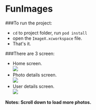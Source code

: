 # FunImages
###To run the project:
- `cd` to project folder, run `pod install`
- open the `ImageX.xcworkspace` file.
- That's it.

###There are 3 screen:
- Home screen.  
![](https://d1ro8r1rbfn3jf.cloudfront.net/ms_22116/ZWONAhBIj4ZmSNvO9ht3IC8FO1LgqE/iPhone%2B5%2B-%2BiPhone%2B5%2B%252F%2BiOS%2B9.2%2B%252813C75%2529%2B2016-02-01%2B00-35-36.png?Expires=1454348167&Signature=A9HGozhG92MYxO3sDYohrwVZWCgJzrGV7Emtr6vVxxtEY9IWlHOoSR-VS9G5nyV7Hmk7rDIFnFRX9blpyOKks32vOG4hid6cNyjpCMqS2cq1fDVmhlGeK5YCiGKCemYfbLIrQmwwTwOZYgpflWFpE1b78O9krNjjbiiAbbGP1~jr5AU-gmAtZbuqaCh4F96RgGGa~-QkKSzv0N0h9JFuXWnauzWlMRcip5v76fhNcru87rGQjtaHqOMyDgkkABjpcbhr4H-7cmB7Z70xxx25vi~PUqY2Q0AL1DwbMsefuyHCw6XQMGiW0h70z2G0Nu5ZcYz9ORjRdzbk8y~ornwU4w__&Key-Pair-Id=APKAJHEJJBIZWFB73RSA)
- Photo details screen.  
![](https://monosnap.com/file/v5XtH4sHN0LJjVqdgwZ26apc7Jk7Ec.png)
- User details screen.  
![](https://monosnap.com/file/TCvDTAPaTlAwyndXBdePRYS9WvTCCd.png)

**Notes: Scroll down to load more photos.**
